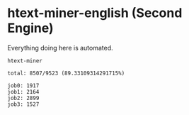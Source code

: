 # htext-miner-english (Second Engine)

Everything doing here is automated.

```
htext-miner

total: 8507/9523 (89.33109314291715%)

job0: 1917
job1: 2164
job2: 2899
job3: 1527
```